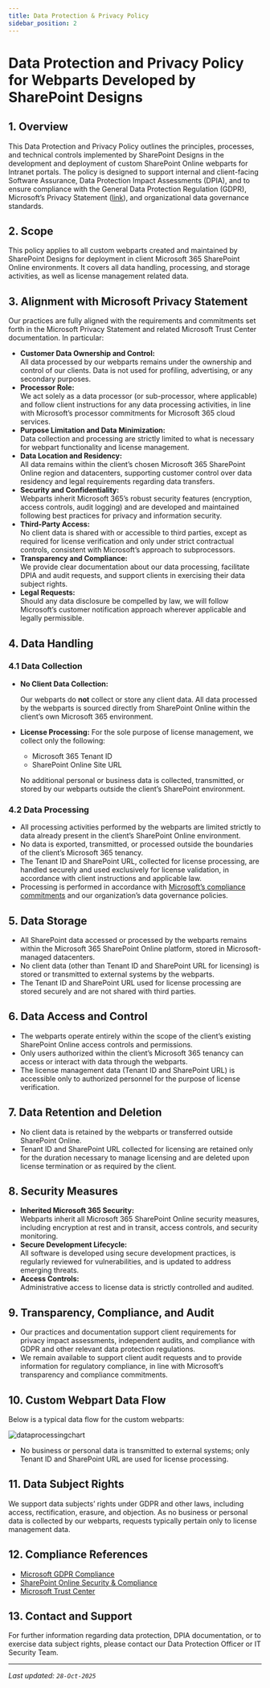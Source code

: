```yaml
---
title: Data Protection & Privacy Policy
sidebar_position: 2
---
```

# Data Protection and Privacy Policy for Webparts Developed by SharePoint Designs

## 1. Overview

This Data Protection and Privacy Policy outlines the principles, processes, and technical controls implemented by SharePoint Designs in the development and deployment of custom SharePoint Online webparts for Intranet portals. The policy is designed to support internal and client-facing Software Assurance, Data Protection Impact Assessments (DPIA), and to ensure compliance with the General Data Protection Regulation (GDPR), Microsoft’s Privacy Statement ([link](https://www.microsoft.com/en-gb/privacy/privacystatement)), and organizational data governance standards.

## 2. Scope
This policy applies to all custom webparts created and maintained by SharePoint Designs for deployment in client Microsoft 365 SharePoint Online environments. It covers all data handling, processing, and storage activities, as well as license management related data.

## 3. Alignment with Microsoft Privacy Statement

Our practices are fully aligned with the requirements and commitments set forth in the Microsoft Privacy Statement and related Microsoft Trust Center documentation. In particular:

- **Customer Data Ownership and Control:**  
  All data processed by our webparts remains under the ownership and control of our clients. Data is not used for profiling, advertising, or any secondary purposes.
- **Processor Role:**  
  We act solely as a data processor (or sub-processor, where applicable) and follow client instructions for any data processing activities, in line with Microsoft’s processor commitments for Microsoft 365 cloud services.
- **Purpose Limitation and Data Minimization:**  
  Data collection and processing are strictly limited to what is necessary for webpart functionality and license management.
- **Data Location and Residency:**  
  All data remains within the client’s chosen Microsoft 365 SharePoint Online region and datacenters, supporting customer control over data residency and legal requirements regarding data transfers.
- **Security and Confidentiality:**  
  Webparts inherit Microsoft 365’s robust security features (encryption, access controls, audit logging) and are developed and maintained following best practices for privacy and information security.
- **Third-Party Access:**  
  No client data is shared with or accessible to third parties, except as required for license verification and only under strict contractual controls, consistent with Microsoft’s approach to subprocessors.
- **Transparency and Compliance:**  
  We provide clear documentation about our data processing, facilitate DPIA and audit requests, and support clients in exercising their data subject rights.
- **Legal Requests:**  
  Should any data disclosure be compelled by law, we will follow Microsoft’s customer notification approach wherever applicable and legally permissible.


## 4. Data Handling

### 4.1 Data Collection

* **No Client Data Collection:**

  Our webparts do **not** collect or store any client data. All data processed by the webparts is sourced directly from SharePoint Online within the client’s own Microsoft 365 environment.
* **License Processing:**
  For the sole purpose of license management, we collect only the following:

  * Microsoft 365 Tenant ID
  * SharePoint Online Site URL

  No additional personal or business data is collected, transmitted, or stored by our webparts outside the client’s SharePoint environment.

### 4.2 Data Processing

* All processing activities performed by the webparts are limited strictly to data already present in the client’s SharePoint Online environment.
* No data is exported, transmitted, or processed outside the boundaries of the client’s Microsoft 365 tenancy.
* The Tenant ID and SharePoint URL, collected for license processing, are handled securely and used exclusively for license validation, in accordance with client instructions and applicable law.
* Processing is performed in accordance with [Microsoft’s compliance commitments](https://docs.microsoft.com/en-us/compliance/regulatory/gdpr) and our organization’s data governance policies.

## 5. Data Storage

* All SharePoint data accessed or processed by the webparts remains within the Microsoft 365 SharePoint Online platform, stored in Microsoft-managed datacenters.
* No client data (other than Tenant ID and SharePoint URL for licensing) is stored or transmitted to external systems by the webparts.
* The Tenant ID and SharePoint URL used for license processing are stored securely and are not shared with third parties.

## 6. Data Access and Control

* The webparts operate entirely within the scope of the client’s existing SharePoint Online access controls and permissions.
* Only users authorized within the client’s Microsoft 365 tenancy can access or interact with data through the webparts.
* The license management data (Tenant ID and SharePoint URL) is accessible only to authorized personnel for the purpose of license verification.

## 7. Data Retention and Deletion

* No client data is retained by the webparts or transferred outside SharePoint Online.
* Tenant ID and SharePoint URL collected for licensing are retained only for the duration necessary to manage licensing and are deleted upon license termination or as required by the client.

## 8. Security Measures

- **Inherited Microsoft 365 Security:**  
  Webparts inherit all Microsoft 365 SharePoint Online security measures, including encryption at rest and in transit, access controls, and security monitoring.
- **Secure Development Lifecycle:**  
  All software is developed using secure development practices, is regularly reviewed for vulnerabilities, and is updated to address emerging threats.
- **Access Controls:**  
  Administrative access to license data is strictly controlled and audited.

## 9. Transparency, Compliance, and Audit

- Our practices and documentation support client requirements for privacy impact assessments, independent audits, and compliance with GDPR and other relevant data protection regulations.
- We remain available to support client audit requests and to provide information for regulatory compliance, in line with Microsoft’s transparency and compliance commitments.

## 10. Custom Webpart Data Flow

Below is a typical data flow for the custom webparts:

![dataprocessingchart](/img/uploads/dataprocessingchart.png)

* No business or personal data is transmitted to external systems; only Tenant ID and SharePoint URL are used for license processing.

## 11. Data Subject Rights

We support data subjects’ rights under GDPR and other laws, including access, rectification, erasure, and objection. As no business or personal data is collected by our webparts, requests typically pertain only to license management data.

## 12. Compliance References

* [Microsoft GDPR Compliance](https://docs.microsoft.com/en-us/compliance/regulatory/gdpr)
* [SharePoint Online Security & Compliance](https://docs.microsoft.com/en-us/sharepoint/security-for-sharepoint-online)
* [Microsoft Trust Center](https://www.microsoft.com/en-us/trust-center/product-overview?product=SharePoint)

## 13. Contact and Support

For further information regarding data protection, DPIA documentation, or to exercise data subject rights, please contact our Data Protection Officer or IT Security Team.

- - -

*Last updated: `28-Oct-2025`*
